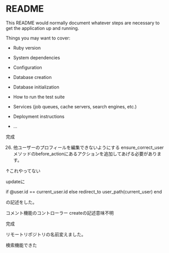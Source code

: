 # README

This README would normally document whatever steps are necessary to get the
application up and running.

Things you may want to cover:

* Ruby version

* System dependencies

* Configuration

* Database creation

* Database initialization

* How to run the test suite

* Services (job queues, cache servers, search engines, etc.)

* Deployment instructions

* ...


完成

26. 他ユーザーのプロフィールを編集できないようにする
ensure_correct_userメソッドのbefore_actionにあるアクションを追加してあげる必要があります。

↑これやってない

updateに

if @user.id == current_user.id
else
redirect_to user_path(current_user)
end

の記述をした。


コメント機能のコントローラー
createの記述意味不明

完成

リモートリポジトリの名前変えました。

検索機能できた